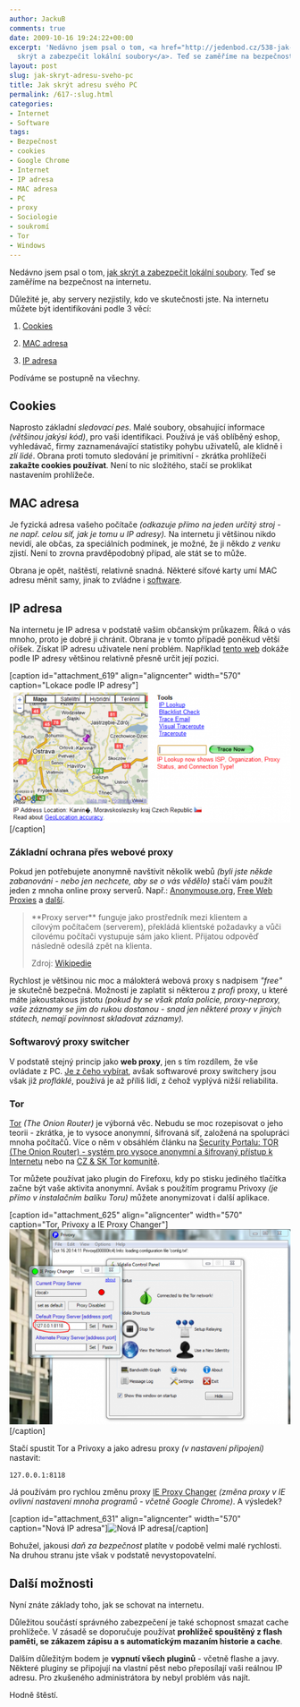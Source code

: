 ```yaml
---
author: JackuB
comments: true
date: 2009-10-16 19:24:22+00:00
excerpt: 'Nedávno jsem psal o tom, <a href="http://jedenbod.cz/538-jak-skryt-a-zabezpecit-soubory.html">jak
  skrýt a zabezpečit lokální soubory</a>. Teď se zaměříme na bezpečnost na internetu. '
layout: post
slug: jak-skryt-adresu-sveho-pc
title: Jak skrýt adresu svého PC
permalink: /617-:slug.html
categories:
- Internet
- Software
tags:
- Bezpečnost
- cookies
- Google Chrome
- Internet
- IP adresa
- MAC adresa
- PC
- proxy
- Sociologie
- soukromí
- Tor
- Windows
---
```


Nedávno jsem psal o tom, [jak skrýt a zabezpečit lokální soubory](http://jedenbod.cz/538-jak-skryt-a-zabezpecit-soubory.html). Teď se zaměříme na bezpečnost na internetu.

Důležité je, aby servery nezjistily, kdo ve skutečnosti jste. Na internetu můžete být identifikováni podle 3 věcí:




  1. [Cookies](http://cs.wikipedia.org/wiki/Cookies)


  2. [MAC adresa](http://cs.wikipedia.org/wiki/MAC_adresa)


  3. [IP adresa](http://cs.wikipedia.org/wiki/IP_adresa)


Podíváme se postupně na všechny.


## Cookies


Naprosto základní _sledovací_ _pes_. Malé soubory, obsahující informace _(většinou jakýsi kód)_, pro vaši identifikaci. Používá je váš oblíběný eshop, vyhledávač, firmy zaznamenávající statistiky pohybu uživatelů, ale klidně i _zlí lidé_. Obrana proti tomuto sledování je primitivní - zkrátka prohlížeči **zakažte cookies používat**. Není to nic složitého, stačí se proklikat nastavením prohlížeče.


## MAC adresa


Je fyzická adresa vašeho počítače _(odkazuje přímo na jeden určitý stroj - ne např. celou síť, jak je tomu u IP adresy)._ Na internetu ji většinou nikdo nevidí, ale občas, za speciálních podmínek, je možné, že ji někdo _z venku_ zjistí. Není to zrovna pravděpodobný případ, ale stát se to může.

Obrana je opět, naštěstí, relativně snadná. Některé síťové karty umí MAC adresu měnit samy, jinak to zvládne i [software](http://www.google.cz/search?hl=cs&safe=off&rlz=1C1GGLS_csCZ327CZ327&q=mac+address+change&btnG=Hledat&lr=).


## IP adresa


Na internetu je IP adresa v podstatě vašim občanským průkazem. Říká o vás mnoho, proto je dobré ji chránit. Obrana je v tomto případě poněkud větší oříšek. Získat IP adresu uživatele není problém. Například [tento web](http://whatismyipaddress.com/) dokáže podle IP adresy většinou relativně přesně určit její pozici.

[caption id="attachment_619" align="aligncenter" width="570" caption="Lokace podle IP adresy"]![Lokace podle IP adresy](/uploads/2009/10/lokace-ip-adresy-570x268.PNG)[/caption]


### Základní ochrana přes webové proxy


Pokud jen potřebujete anonymně navštívit několik webů _(byli jste někde zabanováni - nebo jen nechcete, aby se o vás vědělo)_ stačí vám použít jeden z mnoha online proxy serverů. Např.: [Anonymouse.org](http://anonymouse.org/anonwww.html), [Free Web Proxies](http://proxy.org/cgi_proxies.shtml) a [další](http://www.google.cz/search?rlz=1C1GGLS_csCZ327CZ327&sourceid=chrome&ie=UTF-8&q=web+proxy).


<blockquote>**Proxy server** funguje jako prostředník mezi klientem a cílovým počítačem (serverem), překládá klientské požadavky a vůči cílovému počítači vystupuje sám jako klient. Přijatou odpověď následně odesílá zpět na klienta.

Zdroj: [Wikipedie](http://cs.wikipedia.org/wiki/Proxy_server)</blockquote>


Rychlost je většinou nic moc a málokterá webová proxy s nadpisem _"free"_ je skutečně bezpečná. Možností je zaplatit si některou z _profi_ proxy, u které máte jakoustakous jistotu _(pokud by se však ptala policie, proxy-neproxy, vaše záznamy se jim do rukou dostanou - snad jen některé proxy v jiných státech, nemají povinnost skladovat záznamy)._


### Softwarový proxy switcher


V podstatě stejný princip jako **web proxy**, jen s tím rozdílem, že vše ovládate z PC. [Je z čeho vybírat](http://www.google.cz/search?hl=cs&safe=off&rlz=1C1GGLS_csCZ327CZ327&q=proxy+switcher+software&btnG=Hledat&lr=), avšak softwarové proxy switchery jsou však již _profláklé_, používá je až příliš lidí, z čehož vyplývá nižší reliabilita.


### Tor


[Tor](https://www.torproject.org/) _(The Onion Router)_ je výborná věc. Nebudu se moc rozepisovat o jeho teorii - zkrátka, je to vysoce anonymní, šifrovaná síť, založená na spolupráci mnoha počítačů. Více o něm v obsáhlém článku na [Security Portalu: ](http://www.security-portal.cz/clanky/tor-onion-router-syst%C3%A9m-pro-vysoce-anonymn%C3%AD-%C5%A1ifrovan%C3%BD-p%C5%99%C3%ADstup-k-internetu)[TOR (The Onion Router) - systém pro vysoce anonymní a šifrovaný přístup k Internetu](http://www.security-portal.cz/clanky/tor-onion-router-syst%C3%A9m-pro-vysoce-anonymn%C3%AD-%C5%A1ifrovan%C3%BD-p%C5%99%C3%ADstup-k-internetu) nebo na [CZ & SK Tor komunitě](http://tor.security-portal.cz/).

Tor můžete používat jako plugin do Firefoxu, kdy po stisku jediného tlačítka začne být vaše aktivita anonymní. Avšak s použitím programu Privoxy _(je přímo v instalačním balíku Toru)_ můžete anonymizovat i další aplikace.



[caption id="attachment_625" align="aligncenter" width="570" caption="Tor, Privoxy a IE Proxy Changer"]![Tor, Privoxy a IE Proxy Changer](/uploads/2009/10/tor-privoxy-proxy-changer-570x395.PNG)[/caption]

Stačí spustit Tor a Privoxy a jako adresu proxy _(v nastavení připojení)_ nastavit:


    127.0.0.1:8118


Já používám pro rychlou změnu proxy [IE Proxy Changer](http://www.allscoop.com/dotnet-software/proxy-changer.php) _(změna proxy v IE ovlivní nastavení mnoha programů - včetně Google Chrome)_. A výsledek?

[caption id="attachment_631" align="aligncenter" width="570" caption="Nová IP adresa"]![Nová IP adresa](/uploads/2009/10/nová-ip1-570x271.PNG)[/caption]

Bohužel, jakousi _daň za bezpečnost_ platíte v podobě velmi malé rychlosti. Na druhou stranu jste však v podstatě nevystopovatelní.


## Další možnosti


Nyní znáte základy toho, jak se schovat na internetu.

Důležitou součástí správného zabezpečení je také schopnost smazat cache prohlížeče. V zásadě se doporučuje používat **prohlížeč spouštěný z flash paměti, se zákazem zápisu a s automatickým mazaním historie a cache**.

Dalším důležitým bodem je **vypnutí všech pluginů** - včetně flashe a javy. Některé pluginy se připojují na vlastní pěst nebo přeposílají vaši reálnou IP adresu. Pro zkušeného administrátora by nebyl problém vás najít.

Hodně štěstí.

